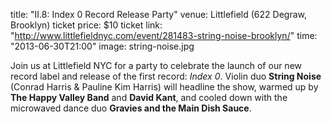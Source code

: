 title: "II.8: Index 0 Record Release Party"
venue: Littlefield (622 Degraw, Brooklyn)
ticket price: $10
ticket link: "http://www.littlefieldnyc.com/event/281483-string-noise-brooklyn/"
time: "2013-06-30T21:00"
image: string-noise.jpg


Join us at Littlefield NYC for a party to celebrate the launch of our new record
label and release of the first record: *Index 0*. Violin duo **String Noise**
(Conrad Harris & Pauline Kim Harris) will headline the show, warmed up by **The
Happy Valley Band** and **David Kant**, and cooled down with the microwaved
dance duo **Gravies and the Main Dish Sauce**.
